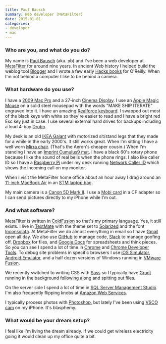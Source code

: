 ```yaml
---
title: Paul Bausch
summary: Web developer (MetaFilter)
date: 2015-01-01
categories:
- developer
- mac
---
```


### Who are you, and what do you do?

My name is [Paul Bausch](http://www.onfocus.com/ "Paul's website.") (aka. pb) and I've been a web developer at [MetaFilter][] for around nine years. In ancient Web history I helped build the weblog tool [Blogger][] and I wrote a few early [Hacks books](http://shop.oreilly.com/category/series/hacks.do "O'Reilly's Hack series of books.") for O'Reilly. When I'm not behind a computer I like to be behind a camera.

### What hardware do you use?

I have a [2009 Mac Pro][mac-pro] and a 27-inch [Cinema Display][cinema-display]. I use an [Apple Magic Mouse][magic-mouse] on a solid steel mousepad with the words "MAKE SHIP ITERATE" engraved into it. I have an amazing [Realforce keyboard][realforce-87u]. I swapped out most of the black keys with white so they're easier to read and I have a bright red Esc key just in case. I use several external hard drives for backups including a loud 4-bay [Drobo][].

My desk is an old [IKEA Galant][galant] with motorized sit/stand legs that they made for a while in the early 2000's. It still works great. When I'm sitting I have a well worn [Mirra chair][mirra]. (That's the Aeron's cheaper cousin.) When I'm standing I have an [Imprint Cumulus9 mat][cumulus9]. I have a black 60's rotary phone because I like the sound of real bells when the phone rings. I also like caller ID so I have a [Raspberry Pi][raspberry-pi] under my desk running [Network Caller ID][ncid] which shows the incoming call on my monitor.

When I visit the MetaFilter home office about an hour away I drag around an [11-inch MacBook Air][macbook-air] in an [STM laptop bag][velo-2]. 

My main camera is a [Canon 5D Mark II][eos-5d-mark-ii]. I use a [Mobi card][mobi] in a CF adapter so I can send pictures directly to my iPhone while I'm out.

### And what software?

MetaFilter is written in [ColdFusion][] so that's my primary language. Yes, it still exists. I live in [TextMate][] with the theme set to [Solarized][] and the font [Inconsolata][]. At MetaFilter we do almost everything in email so I have [Gmail][] open all day. We also use [GitHub][] to manage code, [Slack][] to manage goofing off, [Dropbox][] for files, and [Google Docs][google-docs] for spreadsheets and think pieces. So you can see I spend a lot of time in [Chrome][] and [Chrome Developer Tools][chrome-devtools]. To debug site problems in specific browsers I use [iOS Simulator][ios-simulator], [Android Emulator][android-emulator], and a half dozen versions of Windows running in [VMware Fusion][vmware-fusion].

We recently switched to writing CSS with [Sass][] so I typically have [Grunt][] running in the background following along and spitting out files.

On the server side I spend a lot of time in [SQL Server Management Studio][sql-server-management-studio]. I'm also frequently flipping knobs at [Amazon Web Services][aws].

I typically process photos with [Photoshop][], but lately I've been using [VSCO cam][vsco-ios] on my iPhone. It's blasphemy.

### What would be your dream setup?

I feel like I'm living the dream already. If we could get wireless electricity going it would clean up my office quite a bit.

[android-emulator]: https://developer.android.com/studio/run/emulator-commandline.html "Software to emulate devices running Android."
[aws]: https://aws.amazon.com/ "Amazon's web service platforms."
[blogger]: https://en.wikipedia.org/wiki/Blogger_(service) "A weblog publishing system."
[chrome-devtools]: https://developer.chrome.com/devtools "Web developer tools built into Chrome."
[chrome]: https://www.google.com/intl/en/chrome/browser/ "A WebKit-based browser, where each tab runs in its own thread."
[cinema-display]: https://en.wikipedia.org/wiki/Apple_Cinema_Display "An LCD display."
[coldfusion]: https://www.adobe.com/products/coldfusion-family.html "A web application development system."
[cumulus9]: https://www.amazon.com/Imprint-Cumulus9-Comfort-Nantucket-20-inch/dp/B003BYRDLG "A standing mat."
[drobo]: http://en.wikipedia.org/wiki/Drobo#Overview "A hardware-based backup system."
[dropbox]: https://www.dropbox.com/ "Online syncing and storage."
[eos-5d-mark-ii]: http://web.archive.org/web/20151104220940/http://www.usa.canon.com/cusa/support/consumer/eos_slr_camera_systems/eos_digital_slr_cameras/eos_5d_mark_ii "A 21 megapixel DSLR."
[galant]: https://www.ikea.com/us/en/catalog/products/S29806818/ "An office desk."
[github]: https://github.com/ "A Git code repository service."
[gmail]: https://mail.google.com/mail/ "Web-based email."
[google-docs]: https://en.wikipedia.org/wiki/Google_Docs "A web-based office suite."
[grunt]: https://gruntjs.com/ "A task runner."
[inconsolata]: https://levien.com/type/myfonts/inconsolata.html "A monospace font."
[ios-simulator]: https://developer.apple.com/library/content/documentation/IDEs/Conceptual/iOS_Simulator_Guide/ "Software for emulating an iOS device."
[mac-pro]: https://www.apple.com/mac-pro/ "The Intel-based Mac tower computer."
[macbook-air]: https://www.apple.com/macbook-air/ "A very thin laptop."
[magic-mouse]: https://en.wikipedia.org/wiki/Magic_Mouse "A multi-touch mouse."
[metafilter]: https://www.metafilter.com/ "A community website."
[mirra]: http://www.hermanmiller.com/products/seating/performance-work-chairs/mirra-chairs.html "An ergonomic work chair."
[mobi]: http://web.archive.org/web/20210425152557/http://www.eyefi.com/products/mobi "An SD card with WiFi."
[ncid]: http://ncid.sourceforge.net/ "Caller ID software."
[photoshop]: https://www.adobe.com/products/photoshop.html "A bitmap image editor."
[raspberry-pi]: https://en.wikipedia.org/wiki/Raspberry_Pi "A single-board hackable computer."
[realforce-87u]: https://elitekeyboards.com/products.php?sub=topre_keyboards,rftenkeyless&pid=rf_se17t0 "A keyboard."
[sass]: https://sass-lang.com/ "A syntax wrapper for CSS."
[slack]: https://slack.com/ "A collaboration service."
[solarized]: https://ethanschoonover.com/solarized "A colour theme for text editors."
[sql-server-management-studio]: https://en.wikipedia.org/wiki/SQL_Server_Management_Studio "Software for managing Microsoft SQL Server."
[textmate]: https://macromates.com/ "A text editor for the Mac."
[velo-2]: http://www.stmbags.com/catalog/laptop-shoulder-bags/velo2-small-laptop-shoulder-bag/ "A laptop bag."
[vmware-fusion]: http://web.archive.org/web/20221223060906/https://www.vmware.com/products/fusion.html "A PC emulator for the Mac."
[vsco-ios]: http://web.archive.org/web/20221211024023/https://apps.apple.com/app/vsco-cam/id588013838 "A camera app."
